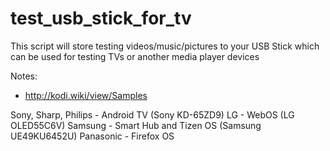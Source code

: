 # test_usb_stick_for_tv
This script will store testing videos/music/pictures to your USB Stick which can be used for testing TVs or another media player devices

Notes:

* http://kodi.wiki/view/Samples

Sony, Sharp, Philips - Android TV (Sony KD-65ZD9)
LG - WebOS (LG OLED55C6V)
Samsung - Smart Hub and Tizen OS (Samsung UE49KU6452U)
Panasonic - Firefox OS
